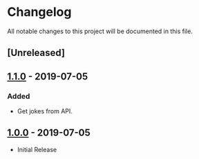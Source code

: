 # Changelog
All notable changes to this project will be documented in this file.

## [Unreleased]

## [1.1.0] - 2019-07-05
### Added
- Get jokes from API.

## [1.0.0] - 2019-07-05
- Initial Release

[1.1.0]: https://github.com/vikas5914/chuck-norris-jokes/compare/1.0.0...1.1.0
[1.0.0]: https://github.com/vikas5914/chuck-norris-jokes/releases/tag/1.0.0
